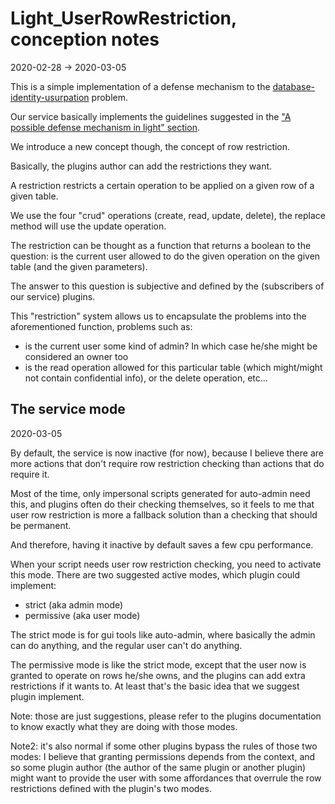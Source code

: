 Light_UserRowRestriction, conception notes
==========
2020-02-28 -> 2020-03-05


This is a simple implementation of a defense mechanism to the [database-identity-usurpation](https://github.com/lingtalfi/TheBar/blob/master/discussions/database-identity-usurpation.md) problem.

Our service basically implements the guidelines suggested in the ["A possible defense mechanism in light" section](https://github.com/lingtalfi/TheBar/blob/master/discussions/database-identity-usurpation.md#a-possible-defense-mechanism-in-light).


We introduce a new concept though, the concept of row restriction.

Basically, the plugins author can add the restrictions they want.

A restriction restricts a certain operation to be applied on a given row of a given table.

We use the four "crud" operations (create, read, update, delete), the replace method will use the update operation.


The restriction can be thought as a function that returns a boolean to the question: is the current user allowed to do the
given operation on the given table (and the given parameters).

The answer to this question is subjective and defined by the (subscribers of our service) plugins. 
  
  
This "restriction" system allows us to encapsulate the problems into the aforementioned function, problems such as:

- is the current user some kind of admin? In which case he/she might be considered an owner too
- is the read operation allowed for this particular table (which might/might not contain confidential info), or the delete operation, etc...




The service mode
------------
2020-03-05


By default, the service is now inactive (for now), because I believe there are more actions that don't require
row restriction checking than actions that do require it.

Most of the time, only impersonal scripts generated for auto-admin need this,
and plugins often do their checking themselves, so it feels to me that user row restriction
is more a fallback solution than a checking that should be permanent.

And therefore, having it inactive by default saves a few cpu performance.

When your script needs user row restriction checking, you need to activate this mode.
There are two suggested active modes, which plugin could implement:

- strict (aka admin mode)
- permissive (aka user mode)

The strict mode is for gui tools like auto-admin, where basically the admin can do anything,
and the regular user can't do anything.

The permissive mode is like the strict mode, except that the user now is granted to operate
on rows he/she owns, and the plugins can add extra restrictions if it wants to.
At least that's the basic idea that we suggest plugin implement.

Note: those are just suggestions, please refer to the plugins documentation to know exactly
what they are doing with those modes.


Note2: it's also normal if some other plugins bypass the rules of those two modes:
I believe that granting permissions depends from the context, and so some plugin author (the author
of the same plugin or another plugin) might want to provide the user with some affordances that overrule
the row restrictions defined with the plugin's two modes.
